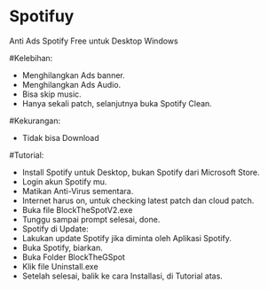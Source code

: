 # Spotifuy
Anti Ads Spotify Free untuk Desktop Windows

#Kelebihan:
- Menghilangkan Ads banner.
- Menghilangkan Ads Audio.
- Bisa skip music.
- Hanya sekali patch, selanjutnya buka Spotify Clean.

#Kekurangan:
- Tidak bisa Download

#Tutorial:
- Install Spotify untuk Desktop, bukan Spotify dari Microsoft Store.
- Login akun Spotify mu.
- Matikan Anti-Virus sementara.
- Internet harus on, untuk checking latest patch dan cloud patch.
- Buka file BlockTheSpotV2.exe
- Tunggu sampai prompt selesai, done.
- Spotify di Update:
- Lakukan update Spotify jika diminta oleh Aplikasi Spotify.
- Buka Spotify, biarkan.
- Buka Folder BlockTheGSpot
- Klik file Uninstall.exe
- Setelah selesai, balik ke cara Installasi, di Tutorial atas.
